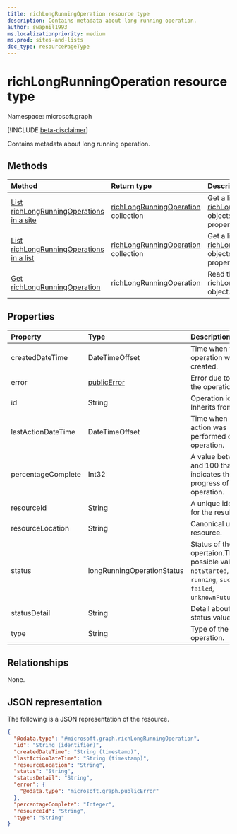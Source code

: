 ```yaml
---
title: richLongRunningOperation resource type
description: Contains metadata about long running operation.
author: swapnil1993
ms.localizationpriority: medium
ms.prod: sites-and-lists
doc_type: resourcePageType
---
```


# richLongRunningOperation resource type

Namespace: microsoft.graph

[!INCLUDE [beta-disclaimer](../../includes/beta-disclaimer.md)]

Contains metadata about long running operation.

## Methods

| Method                                                                     | Return type                                                                     | Description                                                                                                                    |
| :------------------------------------------------------------------------- | :------------------------------------------------------------------------------ | :----------------------------------------------------------------------------------------------------------------------------- |
| [List richLongRunningOperations in a site](../api/site-list-operations.md) | [richLongRunningOperation](../resources/richlongrunningoperation.md) collection | Get a list of the [richLongRunningOperation](../resources/richlongrunningoperation.md) objects and their properties in a site. |
| [List richLongRunningOperations in a list](../api/list-list-operations.md) | [richLongRunningOperation](../resources/richlongrunningoperation.md) collection | Get a list of the [richLongRunningOperation](../resources/richlongrunningoperation.md) objects and their properties in a list. |
| [Get richLongRunningOperation](../api/richlongrunningoperation-get.md)     | [richLongRunningOperation](../resources/richlongrunningoperation.md)            | Read the properties of a [richLongRunningOperation](../resources/richlongrunningoperation.md) object.                          |

## Properties

| Property           | Type                                       | Description                                                                                                            |
| :----------------- | :----------------------------------------- | :--------------------------------------------------------------------------------------------------------------------- |
| createdDateTime    | DateTimeOffset                             | Time when this operation was created.                                                                                  |
| error              | [publicError](../resources/publicerror.md) | Error due to which the operation failed.                                                                               |
| id                 | String                                     | Operation identifier. Inherits from [entity](../resources/entity.md).                                                  |
| lastActionDateTime | DateTimeOffset                             | Time when last action was performed on this operation.                                                                 |
| percentageComplete | Int32                                      | A value between 0 and 100 that indicates the progress of the operation.                                                |
| resourceId         | String                                     | A unique identifier for the result.                                                                                    |
| resourceLocation   | String                                     | Canonical url of the resource.                                                                                         |
| status             | longRunningOperationStatus                 | Status of the opertaion.The possible values are: `notStarted`, `running`, `succeeded`, `failed`, `unknownFutureValue`. |
| statusDetail       | String                                     | Detail about the status value.                                                                                         |
| type               | String                                     | Type of the operation.                                                                                                 |

## Relationships

None.

## JSON representation

The following is a JSON representation of the resource.

<!-- {
  "blockType": "resource",
  "keyProperty": "id",
  "@odata.type": "microsoft.graph.richLongRunningOperation",
  "openType": false
}
-->

```json
{
  "@odata.type": "#microsoft.graph.richLongRunningOperation",
  "id": "String (identifier)",
  "createdDateTime": "String (timestamp)",
  "lastActionDateTime": "String (timestamp)",
  "resourceLocation": "String",
  "status": "String",
  "statusDetail": "String",
  "error": {
    "@odata.type": "microsoft.graph.publicError"
  },
  "percentageComplete": "Integer",
  "resourceId": "String",
  "type": "String"
}
```

